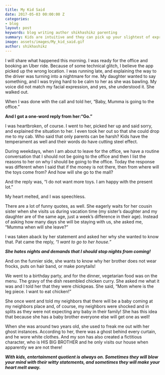```yaml
---
title: My Kid Said
date: 2017-05-03 00:00:00 Z
categories:
- blog
layout: post
keywords: blog writing author shikhashikz parenting
summary: Kids are intuitive and they can pick up your slightest of expressions.
image: assets/images/My_kid_said.gif
author: shikhashikz
---
```


I will share what happened this morning. I was ready for the office and booking an Uber ride. Because of some technical glitch, I believe the app picked up the wrong location. I was running late, and explaining the way to the driver was turning into a nightmare for me. My daughter wanted to say something, and I was trying hard to be calm to her as she was bawling. My voice did not match my facial expression, and yes, she understood it. She walked out.

When I was done with the call and told her, “Baby, Mumma is going to the office.”

**And I got a one-word reply from her:“Go.”**

I was heartbroken, of course. I went to her, picked her up and said sorry, and explained the situation to her. I even took her out so that she could drop me to my cab. Who said that only parents can be harsh? Kids have the temperament as well and their words do have cutting steel effect.

During weekdays, when I am about to leave for the office, we have a routine conversation that I should not be going to the office and then I list the reasons to her on why I should be going to the office. Today the response was different when I said that if the money is not there, then from where will the toys come from? And how will she go to the mall?

And the reply was, “I do not want more toys. I am happy with the present lot.”

My heart melted, and I was speechless.

There are a lot of funny quotes, as well. She eagerly waits for her cousin sister when she visits us during vacation time (my sister’s daughter and my daughter are of the same age, just a week’s difference in their age). Instead of asking how many days she will be staying with us, she asked me, “Mumma when will she leave?”

I was taken aback by her statement and asked her why she wanted to know that. Pat came the reply, *“I want to go to her house.”*

***She hates nights and demands that I should stop nights from coming!***

And on the funnier side, she wants to know why her brother does not wear frocks, puts on hair band, or make ponytails!

We went to a birthday party, and for the dinner, vegetarian food was on the menu. The gravy of the dish resembled chicken curry. She asked me what it was and I told her that they were chickpeas. She said, “Mom where is the leg piece. I want to eat chicken!”

She once went and told my neighbors that there will be a baby coming at my neighbors place and, of course, my neighbors were shocked and in splits as they were not expecting any baby in their family! She has this idea that because she has a baby brother everyone else will get one as well!

When she was around two years old, she used to freak me out with her ghost instances. According to her, there was a ghost behind every curtain, and he wore white clothes. And my son has also created a fictitious character, who is HIS BIG BROTHER and he only visits our house when apparently we are not there!

***With kids, entertainment quotient is always on. Sometimes they will blow your mind with their witty statements, and sometimes they will make your heart melt away.***
  
